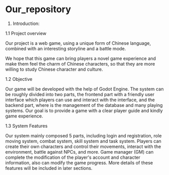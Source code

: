 # Our_repository
1. Introduction:

1.1 Project overview

Our project is a web game, using a unique form of Chinese language, combined with an interesting storyline and a battle mode. 

We hope that this game can bring players a novel game experience and make them feel the charm of Chinese characters, 
so that they are more willing to study Chinese character and culture.

1.2 Objective

Our game will be developed with the help of Godot Engine. 
The system can be roughly divided into two parts, 
the frontend part with a friendly user interface which players can use and interact with the interface, and the backend part, where is the management of the database and many playing systems. 
Our goal is to provide a game with a clear player guide and kindly game experience. 

1.3 System Features

Our system mainly composed 5 parts, 
including login and registration, role moving system, combat system, 
skill system and task system. 
Players can create their own characters and control their movements, 
interact with the environment, battle against NPCs, and more. 
Game manager (GM) can complete the modification of the player's account and character information, 
also can modify the game progress. 
More details of these features will be included in later sections.

